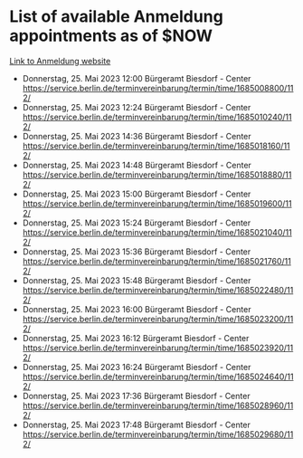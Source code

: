 # List of available Anmeldung appointments as of $NOW
[Link to Anmeldung website](https://service.berlin.de/terminvereinbarung/termin/tag.php?termin=1&anliegen[]=120686&dienstleisterlist=122210,122217,327316,122219,327312,122227,327314,122231,327346,122243,327348,122254,122252,329742,122260,329745,122262,329748,122271,327278,122273,327274,122277,327276,330436,122280,327294,122282,327290,122284,327292,122291,327270,122285,327266,122286,327264,122296,327268,150230,329760,122297,327286,122294,327284,122312,329763,122314,329775,122304,327330,122311,327334,122309,327332,317869,122281,327352,122279,329772,122283,122276,327324,122274,327326,122267,329766,122246,327318,122251,327320,122257,327322,122208,327298,122226,327300&herkunft=http%3A%2F%2Fservice.berlin.de%2Fdienstleistung%2F120686%2F)
- Donnerstag, 25. Mai 2023 12:00 Bürgeramt Biesdorf - Center https://service.berlin.de/terminvereinbarung/termin/time/1685008800/112/
- Donnerstag, 25. Mai 2023 12:24 Bürgeramt Biesdorf - Center https://service.berlin.de/terminvereinbarung/termin/time/1685010240/112/
- Donnerstag, 25. Mai 2023 14:36 Bürgeramt Biesdorf - Center https://service.berlin.de/terminvereinbarung/termin/time/1685018160/112/
- Donnerstag, 25. Mai 2023 14:48 Bürgeramt Biesdorf - Center https://service.berlin.de/terminvereinbarung/termin/time/1685018880/112/
- Donnerstag, 25. Mai 2023 15:00 Bürgeramt Biesdorf - Center https://service.berlin.de/terminvereinbarung/termin/time/1685019600/112/
- Donnerstag, 25. Mai 2023 15:24 Bürgeramt Biesdorf - Center https://service.berlin.de/terminvereinbarung/termin/time/1685021040/112/
- Donnerstag, 25. Mai 2023 15:36 Bürgeramt Biesdorf - Center https://service.berlin.de/terminvereinbarung/termin/time/1685021760/112/
- Donnerstag, 25. Mai 2023 15:48 Bürgeramt Biesdorf - Center https://service.berlin.de/terminvereinbarung/termin/time/1685022480/112/
- Donnerstag, 25. Mai 2023 16:00 Bürgeramt Biesdorf - Center https://service.berlin.de/terminvereinbarung/termin/time/1685023200/112/
- Donnerstag, 25. Mai 2023 16:12 Bürgeramt Biesdorf - Center https://service.berlin.de/terminvereinbarung/termin/time/1685023920/112/
- Donnerstag, 25. Mai 2023 16:24 Bürgeramt Biesdorf - Center https://service.berlin.de/terminvereinbarung/termin/time/1685024640/112/
- Donnerstag, 25. Mai 2023 17:36 Bürgeramt Biesdorf - Center https://service.berlin.de/terminvereinbarung/termin/time/1685028960/112/
- Donnerstag, 25. Mai 2023 17:48 Bürgeramt Biesdorf - Center https://service.berlin.de/terminvereinbarung/termin/time/1685029680/112/
